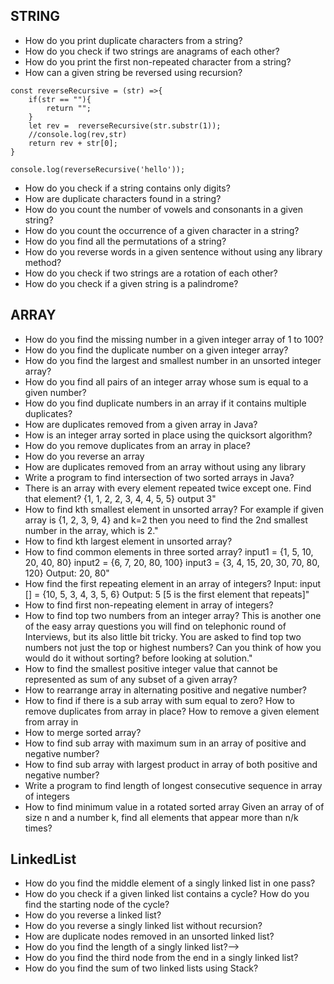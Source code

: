 ## STRING 

- How do you print duplicate characters from a string?
- How do you check if two strings are anagrams of each other?
- How do you print the first non-repeated character from a string?
- How can a given string be reversed using recursion?

```
const reverseRecursive = (str) =>{
    if(str == ""){
        return "";
    }
    let rev =  reverseRecursive(str.substr(1));
    //console.log(rev,str)
    return rev + str[0];
}

console.log(reverseRecursive('hello'));
```
- How do you check if a string contains only digits?
- How are duplicate characters found in a string?
- How do you count the number of vowels and consonants in a given string?
- How do you count the occurrence of a given character in a string?
- How do you find all the permutations of a string?
- How do you reverse words in a given sentence without using any library method?
- How do you check if two strings are a rotation of each other? 
- How do you check if a given string is a palindrome? 

## ARRAY
- How do you find the missing number in a given integer array of 1 to 100?
- How do you find the duplicate number on a given integer array?
- How do you find the largest and smallest number in an unsorted integer array?
- How do you find all pairs of an integer array whose sum is equal to a given number?
- How do you find duplicate numbers in an array if it contains multiple duplicates?
- How are duplicates removed from a given array in Java?
- How is an integer array sorted in place using the quicksort algorithm?
- How do you remove duplicates from an array in place?
- How do you reverse an array
- How are duplicates removed from an array without using any library
- Write a program to find intersection of two sorted arrays in Java?
- There is an array with every element repeated twice except one. Find that element?
{1, 1, 2, 2, 3, 4, 4, 5, 5} output 3"
- How to find kth smallest element in unsorted array? 
 For example if given array is {1, 2, 3, 9, 4} and k=2 then you need to find the 2nd smallest number in the array, which is 2."
- How to find kth largest element in unsorted array? 
- How to find common elements in three sorted array?
input1 = {1, 5, 10, 20, 40, 80}
input2 = {6, 7, 20, 80, 100}
input3 = {3, 4, 15, 20, 30, 70, 80, 120}
Output: 20, 80"
- How find the first repeating element in an array of integers?
Input:  input [] = {10, 5, 3, 4, 3, 5, 6}
Output: 5 [5 is the first element that repeats]"
- How to find first non-repeating element in array of integers?
- How to find top two numbers from an integer array?
       This is another one of the easy array questions you will find on telephonic round of Interviews, but its also little bit tricky. You are asked to find top two numbers not just the top or highest numbers? Can you think of how you would do it without sorting? before looking at solution."
 - How to find the smallest positive integer value that cannot be represented as sum of any subset of a given array?
- How to rearrange array in alternating positive and negative number?
- How to find if there is a sub array with sum equal to zero?
 How to remove duplicates from array in place?
 How to remove a given element from array in
- How to merge sorted array?
- How to find sub array with maximum sum in an array of positive and negative number? 
- How to find sub array with largest product in array of both positive and negative number?
- Write a program to find length of longest consecutive sequence in array of integers
- How to find minimum value in a rotated sorted array
 Given an array of of size n and a number k, find all elements that appear more than n/k times?


## LinkedList
- How do you find the middle element of a singly linked list in one pass?
- How do you check if a given linked list contains a cycle? How do you find the starting node of the cycle?
- How do you reverse a linked list?
- How do you reverse a singly linked list without recursion?
 - How are duplicate nodes removed in an unsorted linked list?
 - How do you find the length of a singly linked list?-->
 - How do you find the third node from the end in a singly linked list?
- How do you find the sum of two linked lists using Stack?


